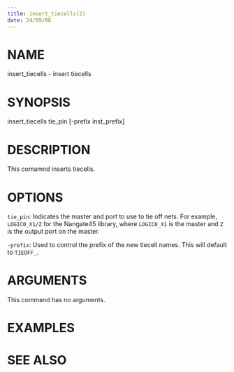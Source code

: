 ```yaml
---
title: insert_tiecells(2)
date: 24/09/08
---
```


# NAME

insert_tiecells - insert tiecells

# SYNOPSIS

insert_tiecells 
    tie_pin
    [-prefix inst_prefix]


# DESCRIPTION

This comamnd inserts tiecells.

# OPTIONS

`tie_pin`:  Indicates the master and port to use to tie off nets. For example, `LOGIC0_X1/Z` for the Nangate45 library, where `LOGIC0_X1` is the master and `Z` is the output port on the master.

`-prefix`:  Used to control the prefix of the new tiecell names. This will default to `TIEOFF_`.

# ARGUMENTS

This command has no arguments.

# EXAMPLES

# SEE ALSO
